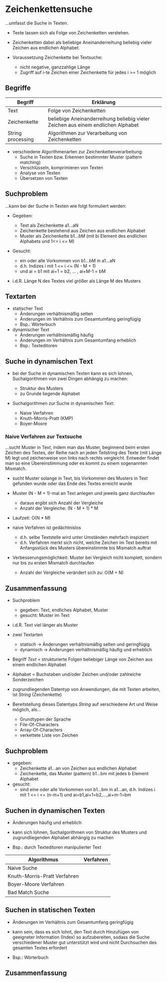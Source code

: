 # Zeichenkettensuche

...umfasst die Suche in Texten.

- Texte lassen sich als Folge von Zeichenketten verstehen.
- Zeichenketten dabei als beliebige Aneinanderreihung beliebig vieler Zeichen aus endlichen Alphabet.

- Voraussetzung Zeichenkette bei Textsuche:
  - nicht negative, ganzzahlige Länge
  - Zugriff auf i-te Zeichen einer Zeichenkette für jedes i >= 1 möglich

## Begriffe

| Begriff | Erklärung |
|---------|---------------------------|
| Text              | Folge von Zeichenketten |
| Zeichenkette      | beliebige Aneinanderreihung beliebig vieler Zeichen aus einem endlichen Alphabet |
| String processing | Algorithmen zur Verarbeitung von Zeichenketten |

- verschiedene Algorithmenarten zur Zeichenkettenverarbeitung:
  - Suche in Texten bzw. Erkennen bestimmter Muster (pattern matching)
  - Verschlüsseln, komprimieren von Texten
  - Analyse von Texten
  - Übersetzen von Texten

## Suchproblem

...kann bei der Suche in Texten wie folgt formuliert werden:

- Gegeben:
  - Text als Zeichenkette a1...aN
  - Zeichenkette bestehend aus Zeichen aus endlichen Alphabet
  - Muster als Zeichenkette b1...bM (mit bi Element des endlichen Alphabets und 1<= i <= M)

- Gesucht:
  - ein oder alle Vorkommen von b1...bM in a1...aN
  - d.h. Indizes i mit 1 <= i <= (N - M + 1)
  - und ai = b1 mit ai+1 = b2, ... , ai+M-1 = bM

- i.d.R. Länge N des Textes viel größer als Länge M des Musters

## Textarten

- statischer Text
  - Änderungen verhältnismäßig selten
  - Änderungen im Verhältnis zum Gesamtumfang geringfügig
  - Bsp.: Wörterbuch
- dynamischer Text
  - Änderungen verhältnismäßig häufig
  - Änderungen im Verhältnis zum Gesamtumfang erheblich
  - Bsp.: Texteditoren

## Suche in dynamischen Text

- bei der Suche in dynamischen Texten kann es sich lohnen, Suchalgorithmen von zwei Dingen abhängig zu machen:
  - Struktur des Musters
  - zu Grunde liegende Alphabet

- Suchalgorithmen zur Suche in dynamischen Text:
  - Naive Verfahren
  - Knuth-Morris-Pratt (KMP)
  - Boyer-Moore

### Naive Verfahren zur Textsuche

...sucht Muster in Text, indem man das Muster, beginnend beim ersten Zeichen des Textes, der Reihe nach an jeden Teilstring des Texte (mit Länge M) legt und zeichenweise von links nach rechts vergleicht.
Entweder findet man so eine Übereinstimmung oder es kommt zu einem sogenannten Mismatch.

- sucht Muster solange in Text, bis Vorkommen des Musters in Text gefunden wurde oder das Ende des Textes erreicht wurde
- Muster (N - M + 1)-mal an Text anlegen und jeweils ganz durchlaufen
  - daraus ergibt sich Anzahl der Vergleiche
  - Anzahl der Vergleiche: (N - M + 1) * M
- Laufzeit: O(N * M)
- naive Verfahren ist gedächtnislos
  - d.h. selbe Textstelle wird unter Umständen mehrfach inspiziert
  - d.h. Verfahren merkt sich nicht, welche Zeichen im Text bereits mit Anfangsstück des Musters übereinstimmte bis Mismatch auftrat

- Verbesserungsmöglichkeit: Muster bei Vergleich nicht komplett, sondern nur bis zu ersten Mismatch durchlaufen
  - Anzahl der Vergleiche verändert sich zu: O(M + N)






## Zusammenfassung

- Suchproblem
  - gegeben: Text, endliches Alphabet, Muster
  - gesucht: Muster im Text
- i.d.R. Text viel länger als Muster
- zwei Textarten
  - statisch -> Änderungen verhältnismäßig selten und geringfügig
  - dynamisch -> Änderungen verhältnismäßig häufig und erheblich






- Begriff _Text_ = strukturierte Folgen beliebiger Länge von Zeichen aus einem endlichen Alphabet
- Alphabet = Buchstaben und/oder Zeichen und/oder zahlreiche Sonderzeichen
- zugrundliegenden Datentyp von Anwendungen, die mit Texten arbeiten, ist _String_ (Zeichenkette)
- Bereitstellung dieses Datentyps _String_ auf verschiedene Art und Weise möglich, als...
  - Grundtypen der Sprache
  - File-Of-Characters
  - Array-Of-Characters
  - verkettete Liste von Zeichen

## Suchproblem

- gegeben:
  - Zeichenkette a1...an von Zeichen aus endlichen Alphabet
  - Zeichenkette, das Muster (pattern) b1...bm mit jedes b Element Alphabet
- gesucht:
  - sind eine oder alle Vorkommen von b1...bm in a1...an, d.h. Indizes i mit 1 <= i <= (n-m+1) und ai=b1,ai+1=b2,...,ai+m-1=bm

## Suchen in dynamischen Texten

- Änderungen häufig und erheblich
- kann sich lohnen, Suchalgorithmen von Struktur des Musters und zugrundliegenden Alphabet abhängig zu machen

- Bsp.: durch Texteditoren manipulierter Text

| Algorithmus                  | Verfahren |
|------------------------------|-----------|
| Naive Suche                  |           |
| Knuth-Morris-Pratt Verfahren |           |
| Boyer-Moore Verfahren        |           |
| Bad Match Suche              |           |

## Suchen in statischen Texten

- Änderungen im Verhältnis zum Gesamtumfang geringfügig
- kann sein, dass es sich lohnt, den Text durch Hinzufügen von geeigneter Information (Index) so aufzubereiten, sodass die Suche verschiedener Muster gut unterstützt wird und nicht Durchsuchen des gesamten Textes erfordert

- Bsp.: Wörterbuch

## Zusammenfassung
